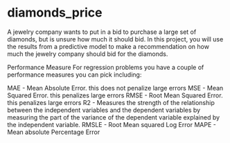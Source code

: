 # diamonds_price
A jewelry company wants to put in a bid to purchase a large set of diamonds, but is unsure how much it should bid. In this project, you will use the results from a predictive model to make a recommendation on how much the jewelry company should bid for the diamonds.
 
 
 Performance Measure
For regression problems you have a couple of performance measures you can pick including:

MAE - Mean Absolute Error. this does not penalize large errors
MSE - Mean Squared Error. this penalizes large errors
RMSE - Root Mean Squared Error. this penalizes large errors
R2 - Measures the strength of the relationship between the independent variables and the dependent variables by measuring the part of the variance of the dependent variable explained by the independent variable.
RMSLE - Root Mean squared Log Error
MAPE - Mean absolute Percentage Error
